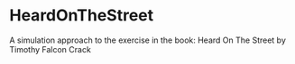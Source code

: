 # HeardOnTheStreet
A simulation approach to the exercise in the book: Heard On The Street by Timothy Falcon Crack
